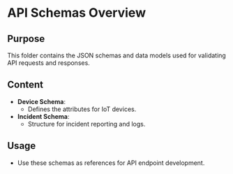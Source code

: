 
# API Schemas Overview

## Purpose
This folder contains the JSON schemas and data models used for validating API requests and responses.

## Content
- **Device Schema**:
  - Defines the attributes for IoT devices.
- **Incident Schema**:
  - Structure for incident reporting and logs.

## Usage
- Use these schemas as references for API endpoint development.
    